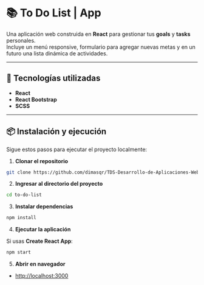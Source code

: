 # 📚 To Do List | App

Una aplicación web construida en **React** para gestionar tus **goals** y **tasks** personales.  
Incluye un menú responsive, formulario para agregar nuevas metas y en un futuro una lista dinámica de actividades.

---

## 🚀 Tecnologías utilizadas

- **React**
- **React Bootstrap**
- **SCSS**

---

## 📦 Instalación y ejecución

Sigue estos pasos para ejecutar el proyecto localmente:

1. **Clonar el repositorio**

```bash
git clone https://github.com/dimasqr/TDS-Desarrollo-de-Aplicaciones-Web.git
```

2. **Ingresar al directorio del proyecto**

```bash
cd to-do-list
```

3. **Instalar dependencias**

```bash
npm install
```

4. **Ejecutar la aplicación**

Si usas **Create React App**:

```bash
npm start
```

5. **Abrir en navegador**

- [http://localhost:3000](http://localhost:3000)
